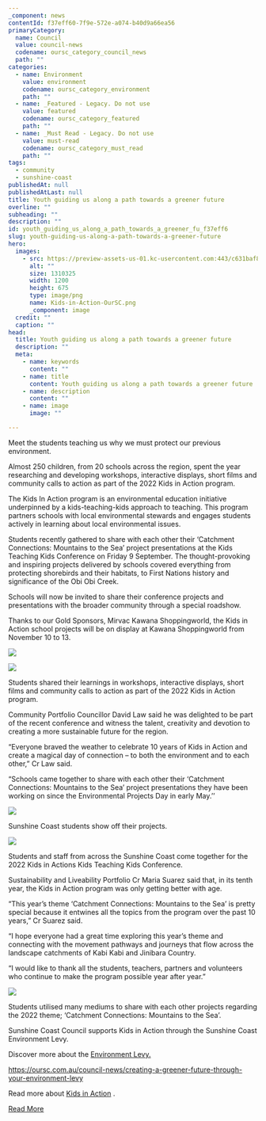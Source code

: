 ```yaml
---
_component: news
contentId: f37eff60-7f9e-572e-a074-b40d9a66ea56
primaryCategory:
  name: Council
  value: council-news
  codename: oursc_category_council_news
  path: ""
categories:
  - name: Environment
    value: environment
    codename: oursc_category_environment
    path: ""
  - name: _Featured - Legacy. Do not use
    value: featured
    codename: oursc_category_featured
    path: ""
  - name: _Must Read - Legacy. Do not use
    value: must-read
    codename: oursc_category_must_read
    path: ""
tags:
  - community
  - sunshine-coast
publishedAt: null
publishedAtLast: null
title: Youth guiding us along a path towards a greener future
overline: ""
subheading: ""
description: ""
id: youth_guiding_us_along_a_path_towards_a_greener_fu_f37eff6
slug: youth-guiding-us-along-a-path-towards-a-greener-future
hero:
  images:
    - src: https://preview-assets-us-01.kc-usercontent.com:443/c631baf8-1b46-001f-580c-d0001b68b4a8/912ef665-ca6d-40cb-8ffe-9125613bc750/Kids-in-Action-OurSC.png
      alt: ""
      size: 1310325
      width: 1200
      height: 675
      type: image/png
      name: Kids-in-Action-OurSC.png
      _component: image
  credit: ""
  caption: ""
head:
  title: Youth guiding us along a path towards a greener future
  description: ""
  meta:
    - name: keywords
      content: ""
    - name: title
      content: Youth guiding us along a path towards a greener future
    - name: description
      content: ""
    - name: image
      image: ""

---
```

Meet the students teaching us why we must protect our previous environment.

Almost 250 children, from 20 schools across the region, spent the year researching and developing workshops, interactive displays, short films and community calls to action as part of the 2022 Kids in Action program.

The Kids In Action program is an environmental education initiative underpinned by a kids-teaching-kids approach to teaching. This program partners schools with local environmental stewards and engages students actively in learning about local environmental issues.

Students recently gathered to share with each other their ‘Catchment Connections: Mountains to the Sea’ project presentations at the Kids Teaching Kids Conference on Friday 9 September. The thought-provoking and inspiring projects delivered by schools covered everything from protecting shorebirds and their habitats, to First Nations history and significance of the Obi Obi Creek.

Schools will now be invited to share their conference projects and presentations with the broader community through a special roadshow.

Thanks to our Gold Sponsors, Mirvac Kawana Shoppingworld, the Kids in Action school projects will be on display at Kawana Shoppingworld from November 10 to 13.

![](https://preview-assets-us-01.kc-usercontent.com:443/c631baf8-1b46-001f-580c-d0001b68b4a8/9a7f9363-2507-4ff8-b128-f9baf0b4919e/KIA22_290-2-1024x683.jpg)

![](https://preview-assets-us-01.kc-usercontent.com:443/c631baf8-1b46-001f-580c-d0001b68b4a8/9ec562bd-5a44-4b06-8ca9-cd85b6a44397/KIA22_126-2-1024x683.jpg)

Students shared their learnings in workshops, interactive displays, short films and community calls to action as part of the 2022 Kids in Action program.

Community Portfolio Councillor David Law said he was delighted to be part of the recent conference and witness the talent, creativity and devotion to creating a more sustainable future for the region.

“Everyone braved the weather to celebrate 10 years of Kids in Action and create a magical day of connection – to both the environment and to each other,” Cr Law said.

“Schools came together to share with each other their ‘Catchment Connections: Mountains to the Sea’ project presentations they have been working on since the Environmental Projects Day in early May.’’

![](https://preview-assets-us-01.kc-usercontent.com:443/c631baf8-1b46-001f-580c-d0001b68b4a8/8ca8df32-5934-407d-83c5-22fa39531bf3/KIA22_152-1-1024x683.jpg)

Sunshine Coast students show off their projects.

![](https://preview-assets-us-01.kc-usercontent.com:443/c631baf8-1b46-001f-580c-d0001b68b4a8/79cb0e72-6de6-44de-be96-45161cac1801/KIA22_157-1-1024x683.jpg)

Students and staff from across the Sunshine Coast come together for the 2022 Kids in Actions Kids Teaching Kids Conference.

Sustainability and Liveability Portfolio Cr Maria Suarez said that, in its tenth year, the Kids in Action program was only getting better with age.

“This year’s theme ‘Catchment Connections: Mountains to the Sea’ is pretty special because it entwines all the topics from the program over the past 10 years,” Cr Suarez said.

“I hope everyone had a great time exploring this year’s theme and connecting with the movement pathways and journeys that flow across the landscape catchments of Kabi Kabi and Jinibara Country.

“I would like to thank all the students, teachers, partners and volunteers who continue to make the program possible year after year.”

![](https://preview-assets-us-01.kc-usercontent.com:443/c631baf8-1b46-001f-580c-d0001b68b4a8/23bdf30e-65c9-44ac-87de-7cc0ee864e39/KIA22_231-2-1024x683.jpg)

Students utilised many mediums to share with each other projects regarding the 2022 theme; ‘Catchment Connections: Mountains to the Sea’.

Sunshine Coast Council supports Kids in Action through the Sunshine Coast Environment Levy.

Discover more about the [Environment Levy.](https://www.sunshinecoast.qld.gov.au/Environment/Environment-Levy)


<https://oursc.com.au/council-news/creating-a-greener-future-through-your-environment-levy>


Read more about [Kids in Action](https://www.sunshinecoast.qld.gov.au/Environment/Education-Resources-and-Events/Kids-in-Action-Program)
.

[Read More](https://www.sunshinecoast.qld.gov.au/Environment/Education-Resources-and-Events/Kids-in-Action-Program)
